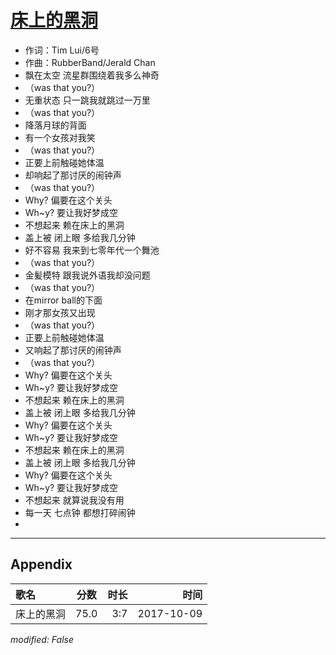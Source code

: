 # [床上的黑洞](https://music.163.com/song?id=509098884)

* 作词：Tim Lui/6号
* 作曲：RubberBand/Jerald Chan
* 飘在太空 流星群围绕着我多么神奇
* （was that you?）
* 无重状态 只一跳我就跳过一万里
* （was that you?）
* 降落月球的背面
* 有一个女孩对我笑
* （was that you?）
* 正要上前触碰她体温
* 却响起了那讨厌的闹钟声
* （was that you?）
* Why? 偏要在这个关头
* Wh~y? 要让我好梦成空
* 不想起来 赖在床上的黑洞
* 盖上被 闭上眼 多给我几分钟
* 好不容易 我来到七零年代一个舞池
* （was that you?）
* 金髪模特 跟我说外语我却没问题
* （was that you?）
* 在mirror ball的下面
* 刚才那女孩又出现
* （was that you?）
* 正要上前触碰她体温
* 又响起了那讨厌的闹钟声
* （was that you?）
* Why? 偏要在这个关头
* Wh~y? 要让我好梦成空
* 不想起来 赖在床上的黑洞
* 盖上被 闭上眼 多给我几分钟
* Why? 偏要在这个关头
* Wh~y? 要让我好梦成空
* 不想起来 赖在床上的黑洞
* 盖上被 闭上眼 多给我几分钟
* Why? 偏要在这个关头
* Wh~y? 要让我好梦成空
* 不想起来 就算说我没有用
* 每一天 七点钟 都想打碎闹钟
* 


---

## Appendix

|歌名|分数|时长|时间|
|:---|:---:|---:|---:|
|床上的黑洞|75.0|3:7|2017-10-09

*modified: False*